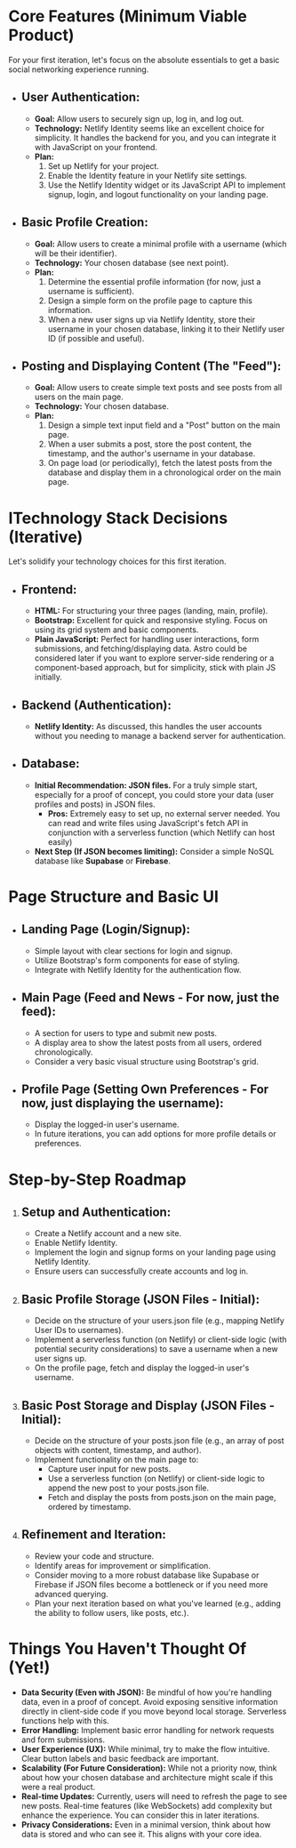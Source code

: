 # **Core Features (Minimum Viable Product)**

For your first iteration, let's focus on the absolute essentials to get a basic social networking experience running.

* ## **User Authentication:**

  * **Goal:** Allow users to securely sign up, log in, and log out.  
  * **Technology:** Netlify Identity seems like an excellent choice for simplicity. It handles the backend for you, and you can integrate it with JavaScript on your frontend.  
  * **Plan:**  
    1. Set up Netlify for your project.  
    2. Enable the Identity feature in your Netlify site settings.  
    3. Use the Netlify Identity widget or its JavaScript API to implement signup, login, and logout functionality on your landing page.

* ## **Basic Profile Creation:**

  * **Goal:** Allow users to create a minimal profile with a username (which will be their identifier).  
  * **Technology:** Your chosen database (see next point).  
  * **Plan:**  
    1. Determine the essential profile information (for now, just a username is sufficient).  
    2. Design a simple form on the profile page to capture this information.  
    3. When a new user signs up via Netlify Identity, store their username in your chosen database, linking it to their Netlify user ID (if possible and useful).

* ## **Posting and Displaying Content (The "Feed"):**

  * **Goal:** Allow users to create simple text posts and see posts from all users on the main page.  
  * **Technology:** Your chosen database.  
  * **Plan:**  
    1. Design a simple text input field and a "Post" button on the main page.  
    2. When a user submits a post, store the post content, the timestamp, and the author's username in your database.  
    3. On page load (or periodically), fetch the latest posts from the database and display them in a chronological order on the main page.

# **ITechnology Stack Decisions (Iterative)**

Let's solidify your technology choices for this first iteration.

* ## **Frontend:**

  * **HTML:** For structuring your three pages (landing, main, profile).  
  * **Bootstrap:** Excellent for quick and responsive styling. Focus on using its grid system and basic components.  
  * **Plain JavaScript:** Perfect for handling user interactions, form submissions, and fetching/displaying data. Astro could be considered later if you want to explore server-side rendering or a component-based approach, but for simplicity, stick with plain JS initially.

* ## **Backend (Authentication):**

  * **Netlify Identity:** As discussed, this handles the user accounts without you needing to manage a backend server for authentication.

* ## **Database:**

  * **Initial Recommendation: JSON files.** For a truly simple start, especially for a proof of concept, you could store your data (user profiles and posts) in JSON files.  
    * **Pros:** Extremely easy to set up, no external server needed. You can read and write files using JavaScript's fetch API in conjunction with a serverless function (which Netlify can host easily)  
  * **Next Step (If JSON becomes limiting):** Consider a simple NoSQL database like **Supabase** or **Firebase**. 

# **Page Structure and Basic UI**

* ## **Landing Page (Login/Signup):**

  * Simple layout with clear sections for login and signup.  
  * Utilize Bootstrap's form components for ease of styling.  
  * Integrate with Netlify Identity for the authentication flow.

* ## **Main Page (Feed and News \- For now, just the feed):**

  * A section for users to type and submit new posts.  
  * A display area to show the latest posts from all users, ordered chronologically.  
  * Consider a very basic visual structure using Bootstrap's grid.

* ## **Profile Page (Setting Own Preferences \- For now, just displaying the username):**

  * Display the logged-in user's username.  
  * In future iterations, you can add options for more profile details or preferences.

# **Step-by-Step Roadmap**

1. ## **Setup and Authentication:**

   * Create a Netlify account and a new site.  
   * Enable Netlify Identity.  
   * Implement the login and signup forms on your landing page using Netlify Identity.  
   * Ensure users can successfully create accounts and log in.

2. ## **Basic Profile Storage (JSON Files \- Initial):**

   * Decide on the structure of your users.json file (e.g., mapping Netlify User IDs to usernames).  
   * Implement a serverless function (on Netlify) or client-side logic (with potential security considerations) to save a username when a new user signs up.  
   * On the profile page, fetch and display the logged-in user's username.

3. ## **Basic Post Storage and Display (JSON Files \- Initial):**

   * Decide on the structure of your posts.json file (e.g., an array of post objects with content, timestamp, and author).  
   * Implement functionality on the main page to:  
     * Capture user input for new posts.  
     * Use a serverless function (on Netlify) or client-side logic to append the new post to your posts.json file.  
     * Fetch and display the posts from posts.json on the main page, ordered by timestamp.

4. ## **Refinement and Iteration:**

   * Review your code and structure.  
   * Identify areas for improvement or simplification.  
   * Consider moving to a more robust database like Supabase or Firebase if JSON files become a bottleneck or if you need more advanced querying.  
   * Plan your next iteration based on what you've learned (e.g., adding the ability to follow users, like posts, etc.).

# **Things You Haven't Thought Of (Yet\!)**

* **Data Security (Even with JSON):** Be mindful of how you're handling data, even in a proof of concept. Avoid exposing sensitive information directly in client-side code if you move beyond local storage. Serverless functions help with this.  
* **Error Handling:** Implement basic error handling for network requests and form submissions.  
* **User Experience (UX):** While minimal, try to make the flow intuitive. Clear button labels and basic feedback are important.  
* **Scalability (For Future Consideration):** While not a priority now, think about how your chosen database and architecture might scale if this were a real product.  
* **Real-time Updates:** Currently, users will need to refresh the page to see new posts. Real-time features (like WebSockets) add complexity but enhance the experience. You can consider this in later iterations.  
* **Privacy Considerations:** Even in a minimal version, think about how data is stored and who can see it. This aligns with your core idea.